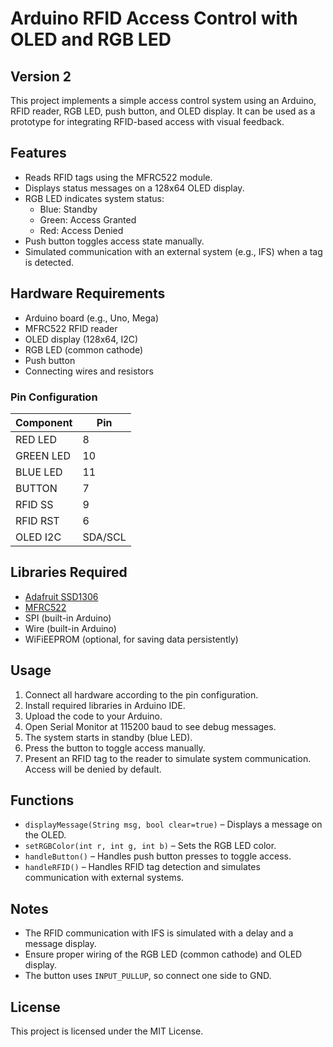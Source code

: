 # Arduino RFID Access Control with OLED and RGB LED
## Version 2

This project implements a simple access control system using an Arduino, RFID reader, RGB LED, push button, and OLED display. It can be used as a prototype for integrating RFID-based access with visual feedback.

## Features

- Reads RFID tags using the MFRC522 module.
- Displays status messages on a 128x64 OLED display.
- RGB LED indicates system status:
  - Blue: Standby
  - Green: Access Granted
  - Red: Access Denied
- Push button toggles access state manually.
- Simulated communication with an external system (e.g., IFS) when a tag is detected.

## Hardware Requirements

- Arduino board (e.g., Uno, Mega)
- MFRC522 RFID reader
- OLED display (128x64, I2C)
- RGB LED (common cathode)
- Push button
- Connecting wires and resistors

### Pin Configuration

| Component       | Pin        |
|-----------------|-----------|
| RED LED         | 8         |
| GREEN LED       | 10        |
| BLUE LED        | 11        |
| BUTTON          | 7         |
| RFID SS         | 9         |
| RFID RST        | 6         |
| OLED I2C        | SDA/SCL   |

## Libraries Required

- [Adafruit SSD1306](https://github.com/adafruit/Adafruit_SSD1306)
- [MFRC522](https://github.com/miguelbalboa/rfid)
- SPI (built-in Arduino)
- Wire (built-in Arduino)
- WiFiEEPROM (optional, for saving data persistently)

## Usage

1. Connect all hardware according to the pin configuration.
2. Install required libraries in Arduino IDE.
3. Upload the code to your Arduino.
4. Open Serial Monitor at 115200 baud to see debug messages.
5. The system starts in standby (blue LED).
6. Press the button to toggle access manually.
7. Present an RFID tag to the reader to simulate system communication. Access will be denied by default.

## Functions

- `displayMessage(String msg, bool clear=true)` – Displays a message on the OLED.
- `setRGBColor(int r, int g, int b)` – Sets the RGB LED color.
- `handleButton()` – Handles push button presses to toggle access.
- `handleRFID()` – Handles RFID tag detection and simulates communication with external systems.

## Notes

- The RFID communication with IFS is simulated with a delay and a message display.
- Ensure proper wiring of the RGB LED (common cathode) and OLED display.
- The button uses `INPUT_PULLUP`, so connect one side to GND.

## License

This project is licensed under the MIT License.
